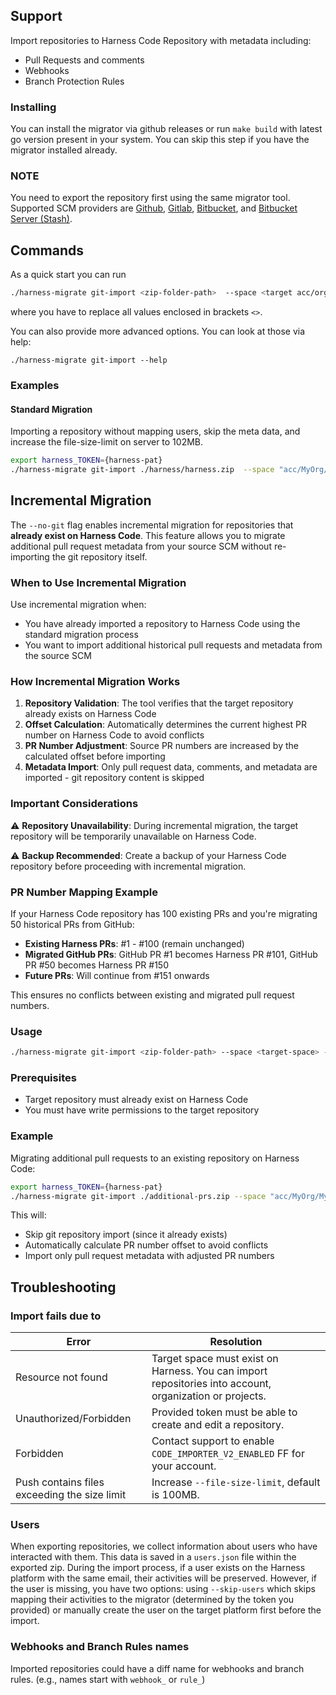 ## Support
Import repositories to Harness Code Repository with metadata including:
- Pull Requests and comments
- Webhooks
- Branch Protection Rules

### Installing
You can install the migrator via github releases or run `make build` with latest go version present in your system. You can skip this step if you have the migrator installed already.

### NOTE 
You need to export the repository first using the same migrator tool. Supported SCM providers are [Github](../github/README.md), [Gitlab](../gitlab/README.md), [Bitbucket](../bitbucket/README.md), and [Bitbucket Server (Stash)](../stash/README.md).

## Commands 
As a quick start you can run 

```sh
./harness-migrate git-import <zip-folder-path>  --space <target acc/org/project> --endpoint <harness-url> --token <token>
```

where you have to replace all values enclosed in brackets `<>`.

You can also provide more advanced options. You can look at those via help: 
```
./harness-migrate git-import --help
```

### Examples

#### Standard Migration
Importing a repository without mapping users, skip the meta data, and increase the file-size-limit on server to 102MB.
```sh
export harness_TOKEN={harness-pat}
./harness-migrate git-import ./harness/harness.zip  --space "acc/MyOrg/Myproject" --endpoint "https://app.harness.io/"  --skip-users  --skip-pr --skip-webhook --skip-rule --file-size-limit 102000000
```

## Incremental Migration

The `--no-git` flag enables incremental migration for repositories that **already exist on Harness Code**. This feature allows you to migrate additional pull request metadata from your source SCM without re-importing the git repository itself.

### When to Use Incremental Migration

Use incremental migration when:
- You have already imported a repository to Harness Code using the standard migration process
- You want to import additional historical pull requests and metadata from the source SCM

### How Incremental Migration Works

1. **Repository Validation**: The tool verifies that the target repository already exists on Harness Code
2. **Offset Calculation**: Automatically determines the current highest PR number on Harness Code to avoid conflicts
3. **PR Number Adjustment**: Source PR numbers are increased by the calculated offset before importing
4. **Metadata Import**: Only pull request data, comments, and metadata are imported - git repository content is skipped

### Important Considerations

⚠️ **Repository Unavailability**: During incremental migration, the target repository will be temporarily unavailable on Harness Code.

⚠️ **Backup Recommended**: Create a backup of your Harness Code repository before proceeding with incremental migration.

### PR Number Mapping Example

If your Harness Code repository has 100 existing PRs and you're migrating 50 historical PRs from GitHub:

- **Existing Harness PRs**: #1 - #100 (remain unchanged)
- **Migrated GitHub PRs**: GitHub PR #1 becomes Harness PR #101, GitHub PR #50 becomes Harness PR #150
- **Future PRs**: Will continue from #151 onwards

This ensures no conflicts between existing and migrated pull request numbers.

### Usage

```sh
./harness-migrate git-import <zip-folder-path> --space <target-space> --endpoint <harness-url> --token <token> --no-git
```

### Prerequisites
- Target repository must already exist on Harness Code
- You must have write permissions to the target repository

### Example
Migrating additional pull requests to an existing repository on Harness Code:
```sh
export harness_TOKEN={harness-pat}
./harness-migrate git-import ./additional-prs.zip --space "acc/MyOrg/Myproject" --endpoint "https://app.harness.io/" --no-git
```

This will:
- Skip git repository import (since it already exists)
- Automatically calculate PR number offset to avoid conflicts
- Import only pull request metadata with adjusted PR numbers

## Troubleshooting

### Import fails due to

| Error | Resolution |
|---|---|
| Resource not found | Target space must exist on Harness. You can import repositories into account, organization or projects. |
| Unauthorized/Forbidden | Provided token must be able to create and edit a repository. |
| Forbidden | Contact support to enable `CODE_IMPORTER_V2_ENABLED` FF for your account. |
| Push contains files exceeding the size limit | Increase `--file-size-limit`, default is 100MB. |

### Users
When exporting repositories, we collect information about users who have interacted with them. This data is saved in a `users.json` file within the exported zip. During the import process, if a user exists on the Harness platform with the same email, their activities will be preserved. However, if the user is missing, you have two options: using `--skip-users` which skips mapping their activities to the migrator (determined by the token you provided) or manually create the user on the target platform first before the import.

### Webhooks and Branch Rules names
Imported repositories could have a diff name for webhooks and branch rules. (e.g., names start with `webhook_` or `rule_`)


